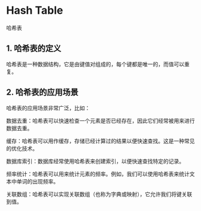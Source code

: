 # Hash Table
哈希表

## 1. 哈希表的定义

哈希表是一种数据结构，它是由键值对组成的，每个键都是唯一的，而值可以重复。

## 2. 哈希表的应用场景

哈希表的应用场景非常广泛，比如：

数据去重：哈希表可以快速检查一个元素是否已经存在，因此它们经常被用来进行数据去重。

缓存：哈希表可以用作缓存，存储已经计算过的结果以便快速查找。这是一种常见的优化技术。

数据库索引：数据库经常使用哈希表来创建索引，以便快速查找特定的记录。

频率统计：哈希表可以用来统计元素的频率。例如，我们可以使用哈希表来统计文本中单词的出现频率。

关联数组：哈希表可以实现关联数组（也称为字典或映射），它允许我们将键关联到值。

